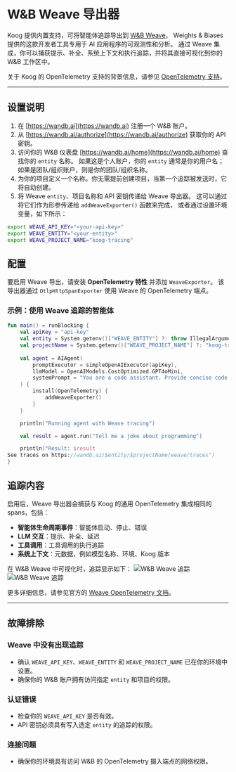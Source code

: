 # W&B Weave 导出器

Koog 提供内置支持，可将智能体追踪导出到 [W&B Weave](https://wandb.ai/site/weave/)，
Weights & Biases 提供的这款开发者工具专用于 AI 应用程序的可观测性和分析。
通过 Weave 集成，你可以捕获提示、补全、系统上下文和执行追踪，并将其直接可视化到你的 W&B 工作区中。

关于 Koog 的 OpenTelemetry 支持的背景信息，请参见 [OpenTelemetry 支持](https://docs.koog.ai/opentelemetry-support/)。

---

## 设置说明

1.  在 [https://wandb.ai](https://wandb.ai) 注册一个 W&B 账户。
2.  从 [https://wandb.ai/authorize](https://wandb.ai/authorize) 获取你的 API 密钥。
3.  访问你的 W&B 仪表盘 [https://wandb.ai/home](https://wandb.ai/home) 查找你的 `entity` 名称。
    如果这是个人账户，你的 `entity` 通常是你的用户名；如果是团队/组织账户，则是你的团队/组织名称。
4.  为你的项目定义一个名称。你无需提前创建项目，当第一个追踪被发送时，它将自动创建。
5.  将 Weave `entity`、项目名称和 API 密钥传递给 Weave 导出器。
    这可以通过将它们作为形参传递给 `addWeaveExporter()` 函数来完成，
    或者通过设置环境变量，如下所示：

```bash
export WEAVE_API_KEY="<your-api-key>"
export WEAVE_ENTITY="<your-entity>"
export WEAVE_PROJECT_NAME="koog-tracing"
```

## 配置

要启用 Weave 导出，请安装 **OpenTelemetry 特性** 并添加 `WeaveExporter`。
该导出器通过 `OtlpHttpSpanExporter` 使用 Weave 的 OpenTelemetry 端点。

### 示例：使用 Weave 追踪的智能体

<!--- INCLUDE
import ai.koog.agents.core.agent.AIAgent
import ai.koog.agents.features.opentelemetry.feature.OpenTelemetry
import ai.koog.agents.features.opentelemetry.integration.weave.addWeaveExporter
import ai.koog.prompt.executor.clients.openai.OpenAIModels
import ai.koog.prompt.executor.llms.all.simpleOpenAIExecutor
import kotlinx.coroutines.runBlocking
-->
```kotlin
fun main() = runBlocking {
    val apiKey = "api-key"
    val entity = System.getenv()["WEAVE_ENTITY"] ?: throw IllegalArgumentException("WEAVE_ENTITY is not set")
    val projectName = System.getenv()["WEAVE_PROJECT_NAME"] ?: "koog-tracing"
    
    val agent = AIAgent(
        promptExecutor = simpleOpenAIExecutor(apiKey),
        llmModel = OpenAIModels.CostOptimized.GPT4oMini,
        systemPrompt = "You are a code assistant. Provide concise code examples."
    ) {
        install(OpenTelemetry) {
            addWeaveExporter()
        }
    }

    println("Running agent with Weave tracing")

    val result = agent.run("Tell me a joke about programming")

    println("Result: $result
See traces on https://wandb.ai/$entity/$projectName/weave/traces")
}
```
<!--- KNIT example-weave-exporter-01.kt -->

## 追踪内容

启用后，Weave 导出器会捕获与 Koog 的通用 OpenTelemetry 集成相同的 spans，包括：

-   **智能体生命周期事件**：智能体启动、停止、错误
-   **LLM 交互**：提示、补全、延迟
-   **工具调用**：工具调用的执行追踪
-   **系统上下文**：元数据，例如模型名称、环境、Koog 版本

在 W&B Weave 中可视化时，追踪显示如下：
![W&B Weave 追踪](img/opentelemetry-weave-exporter-light.png#only-light)
![W&B Weave 追踪](img/opentelemetry-weave-exporter-dark.png#only-dark)

更多详细信息，请参见官方的 [Weave OpenTelemetry 文档](https://weave-docs.wandb.ai/guides/tracking/otel/)。

---

## 故障排除

### Weave 中没有出现追踪
-   确认 `WEAVE_API_KEY`、`WEAVE_ENTITY` 和 `WEAVE_PROJECT_NAME` 已在你的环境中设置。
-   确保你的 W&B 账户拥有访问指定 `entity` 和项目的权限。

### 认证错误
-   检查你的 `WEAVE_API_KEY` 是否有效。
-   API 密钥必须具有写入选定 `entity` 的追踪的权限。

### 连接问题
-   确保你的环境具有访问 W&B 的 OpenTelemetry 摄入端点的网络权限。